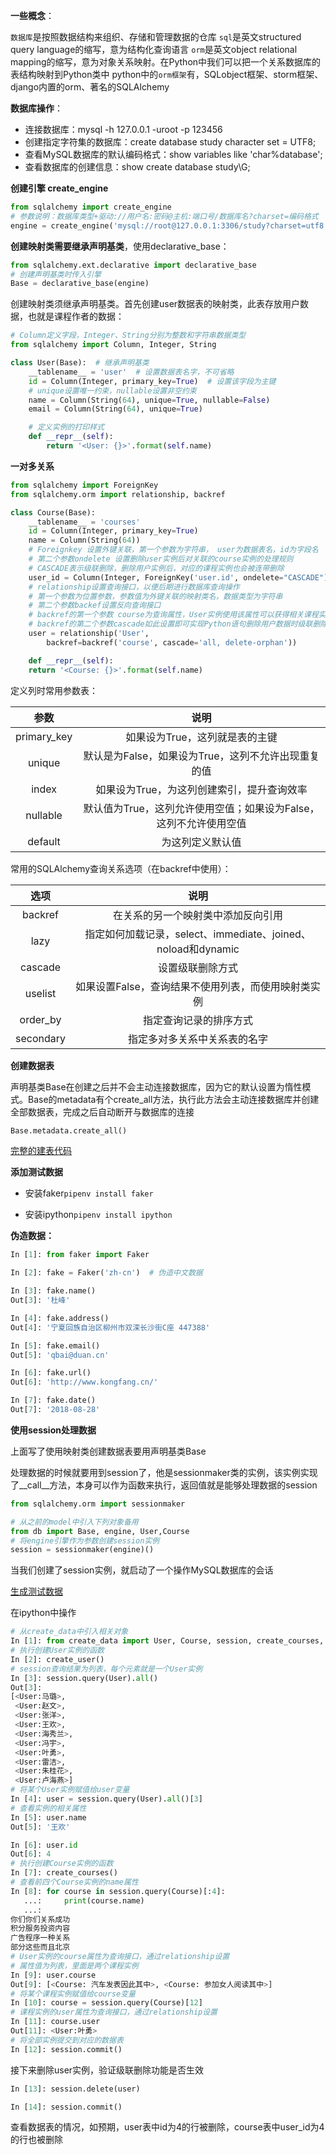 **一些概念**：

`数据库`是按照数据结构来组织、存储和管理数据的仓库
`sql`是英文structured query language的缩写，意为结构化查询语言
`orm`是英文object relational mapping的缩写，意为对象关系映射。在Python中我们可以把一个关系数据库的表结构映射到Python类中
python中的`orm框架`有，SQLobject框架、storm框架、django内置的orm、著名的SQLAlchemy

**数据库操作**：

- 连接数据库：mysql -h 127.0.0.1 -uroot -p 123456
- 创建指定字符集的数据库：create database study character set = UTF8;
- 查看MySQL数据库的默认编码格式：show variables like 'char%database';
- 查看数据库的创建信息：show create database study\G;

**创建引擎 create_engine**

```python
from sqlalchemy import create_engine
# 参数说明：数据库类型+驱动://用户名:密码@主机:端口号/数据库名?charset=编码格式
engine = create_engine('mysql://root@127.0.0.1:3306/study?charset=utf8')
```

**创建映射类需要继承声明基类**，使用declarative_base：

```python
from sqlalchemy.ext.declarative import declarative_base
# 创建声明基类时传入引擎
Base = declarative_base(engine)
```

创建映射类须继承声明基类。首先创建user数据表的映射类，此表存放用户数据，也就是课程作者的数据：

```python
# Column定义字段，Integer、String分别为整数和字符串数据类型
from sqlalchemy import Column, Integer, String

class User(Base):  # 继承声明基类
    __tablename__ = 'user'  # 设置数据表名字，不可省略
    id = Column(Integer, primary_key=True)  # 设置该字段为主键
    # unique设置唯一约束，nullable设置非空约束
    name = Column(String(64), unique=True, nullable=False)
    email = Column(String(64), unique=True)

    # 定义实例的打印样式
    def __repr__(self):
        return '<User: {}>'.format(self.name)
```

**一对多关系**

```python
from sqlalchemy import ForeignKey
from sqlalchemy.orm import relationship, backref

class Course(Base):
    __tablename__ = 'courses'
    id = Column(Integer, primary_key=True)
    name = Column(String(64))
    # Foreignkey 设置外键关联，第一个参数为字符串， user为数据表名，id为字段名
    # 第二个参数ondelete 设置删除user实例后对关联的course实例的处理规则
    # CASCADE表示级联删除，删除用户实例后，对应的课程实例也会被连带删除
    user_id = Column(Integer, ForeignKey('user.id', ondelete="CASCADE"))
    # relationship设置查询接口，以便后期进行数据库查询操作
    # 第一个参数为位置参数，参数值为外键关联的映射类名，数据类型为字符串
    # 第二个参数backef设置反向查询接口
    # backref的第一个参数 course为查询属性，User实例使用该属性可以获得相关课程实例的列表
    # backref的第二个参数cascade如此设置即可实现Python语句删除用户数据时级联删除课程数据
    user = relationship('User',
        backref=backref('course', cascade='all, delete-orphan'))

    def __repr__(self):
    return '<Course: {}>'.format(self.name)
```

定义列时常用参数表：

|   参数   |  说明    |
| :--: | :--: |
|   primary_key   |   如果设为True，这列就是表的主键   |
|   unique   |   默认是为False，如果设为True，这列不允许出现重复的值   |
|   index   |   如果设为True，为这列创建索引，提升查询效率   |
|   nullable   |   默认值为True，这列允许使用空值；如果设为False，这列不允许使用空值   |
|   default   |   为这列定义默认值   |

常用的SQLAlchemy查询关系选项（在backref中使用）：

|   选项   |   说明   |
| :--: | :--: |
|   backref   |   在关系的另一个映射类中添加反向引用   |
|   lazy   |   指定如何加载记录，select、immediate、joined、noload和dynamic   |
|   cascade   |   设置级联删除方式   |
|   uselist   |   如果设置False，查询结果不使用列表，而使用映射类实例   |
|   order_by   |    指定查询记录的排序方式  |
|   secondary   |   指定多对多关系中关系表的名字   |

**创建数据表**

声明基类Base在创建之后并不会主动连接数据库，因为它的默认设置为惰性模式。Base的metadata有个create_all方法，执行此方法会主动连接数据库并创建全部数据表，完成之后自动断开与数据库的连接

```python
Base.metadata.create_all()
```

[完整的建表代码](https://github.com/Jesse3692/database_note/blob/707d9dd1c1e6bfe95e21a47bd88efa33385710e9/code/mysql_sqlalchemy_db_1.py)

**添加测试数据**

- 安装faker`pipenv install faker`

- 安装ipython`pipenv install ipython`

**伪造数据：**

```python
In [1]: from faker import Faker

In [2]: fake = Faker('zh-cn')  # 伪造中文数据

In [3]: fake.name()
Out[3]: '杜峰'

In [4]: fake.address()
Out[4]: '宁夏回族自治区柳州市双滦长沙街C座 447388'

In [5]: fake.email()
Out[5]: 'qbai@duan.cn'

In [6]: fake.url()
Out[6]: 'http://www.kongfang.cn/'

In [7]: fake.date()
Out[7]: '2018-08-28'
```

**使用session处理数据**

上面写了使用映射类创建数据表要用声明基类Base

处理数据的时候就要用到session了，他是sessionmaker类的实例，该实例实现了__call__方法，本身可以作为函数来执行，返回值就是能够处理数据的session

```python
from sqlalchemy.orm import sessionmaker

# 从之前的model中引入下列对象备用
from db import Base, engine, User,Course
# 将engine引擎作为参数创建session实例
session = sessionmaker(engine)()
```

当我们创建了session实例，就启动了一个操作MySQL数据库的会话

[生成测试数据](https://github.com/Jesse3692/database_note/blob/707d9dd1c1e6bfe95e21a47bd88efa33385710e9/code/create_data.py)

在ipython中操作

```python
# 从create_data中引入相关对象
In [1]: from create_data import User, Course, session, create_courses, create_user 
# 执行创建User实例的函数
In [2]: create_user()
# session查询结果为列表，每个元素就是一个User实例
In [3]: session.query(User).all()
Out[3]:
[<User:马璐>,
 <User:赵文>,
 <User:张洋>,
 <User:王欢>,
 <User:海秀兰>,
 <User:冯宇>,
 <User:叶勇>,
 <User:雷洁>,
 <User:朱桂花>,
 <User:卢海燕>]
# 将某个User实例赋值给user变量
In [4]: user = session.query(User).all()[3]
# 查看实例的相关属性
In [5]: user.name  
Out[5]: '王欢'

In [6]: user.id
Out[6]: 4
# 执行创建Course实例的函数
In [7]: create_courses()
# 查看前四个Course实例的name属性
In [8]: for course in session.query(Course)[:4]:
   ...:     print(course.name)
   ...:
你们你们关系成功
积分服务投资内容
广告程序一种关系
部分这些而且北京
# User实例的course属性为查询接口，通过relationship设置
# 属性值为列表，里面是两个课程实例
In [9]: user.course
Out[9]: [<Course: 汽车发表因此其中>, <Course: 参加女人阅读其中>]
# 将某个课程实例赋值给course变量
In [10]: course = session.query(Course)[12]
# 课程实例的user属性为查询接口，通过relationship设置
In [11]: course.user
Out[11]: <User:叶勇>
# 将全部实例提交到对应的数据表
In [12]: session.commit()
```
接下来删除user实例，验证级联删除功能是否生效

```python
In [13]: session.delete(user)

In [14]: session.commit()
```
查看数据表的情况，如预期，user表中id为4的行被删除，course表中user_id为4的行也被删除
